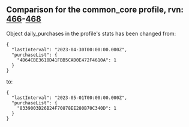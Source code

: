 ## Comparison for the common_core profile, rvn: [466](https://github.com/PRO100KatYT/FortniteProfileRevisions/tree/main/profiles/common_core/466%20common_core.json)-[468](https://github.com/PRO100KatYT/FortniteProfileRevisions/tree/main/profiles/common_core/468%20common_core.json)

Object daily_purchases in the profile's stats has been changed from:

```
{
  "lastInterval": "2023-04-30T00:00:00.000Z",
  "purchaseList": {
    "4D64CBE3618D41FBB5CAD0E472F4610A": 1
  }
}
```

to:

```
{
  "lastInterval": "2023-05-01T00:00:00.000Z",
  "purchaseList": {
    "8339003D26B24F70878EE280B70C340D": 1
  }
}
```

<br><br>
